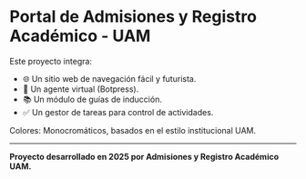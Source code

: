 # Portal de Admisiones y Registro Académico - UAM

Este proyecto integra:

- 🌐 Un sitio web de navegación fácil y futurista.
- 🤖 Un agente virtual (Botpress).
- 📚 Un módulo de guías de inducción.
- ✅ Un gestor de tareas para control de actividades.

Colores: Monocromáticos, basados en el estilo institucional UAM.

---

**Proyecto desarrollado en 2025 por Admisiones y Registro Académico UAM.**
